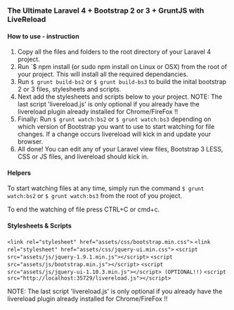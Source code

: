 ### The Ultimate Laravel 4 + Bootstrap 2 or 3 + GruntJS with LiveReload

#### How to use - instruction
1. Copy all the files and folders to the root directory of your Laravel 4 project.
2. Run `$ npm install (or sudo npm install on Linux or OSX) from the root of your project. This will install all the required dependancies.
3. Run `$ grunt build-bs2` or `$ grunt build-bs3` to build the inital bootstrap 2 or 3 files, stylesheets and scripts.
3. Next add the stylesheets and scripts below to your project. NOTE: The last script 'livereload.js' is only optional if you already have the livereload plugin already installed for Chrome/FireFox !!
4. Finally: Run `$ grunt watch:bs2` or `$ grunt watch:bs3` depending on which version of Bootstrap you want to use to start watching for file changes. If a change occurs livereload will kick in and update your browser.
5. All done! You can edit any of your Laravel view files, Bootstrap 3 LESS, CSS or JS files, and livereload should kick in.

#### Helpers

To start watching files at any time, simply run the command `$ grunt watch:bs2` or `$ grunt watch:bs3` from the root of you project.

To end the watching of file press CTRL+C or cmd+c.


#### Stylesheets & Scripts
`<link rel="stylesheet" href="assets/css/bootstrap.min.css">`
`<link rel="stylesheet" href="assets/css/jquery-ui.min.css">`
`<script src="assets/js/jquery-1.9.1.min.js"></script>`
`<script src="assets/js/bootstrap.min.js"></script>`
`<script src="assets/js/jquery-ui-1.10.3.min.js"></script> (OPTIONAL!!)`
`<script src="http://localhost:35729/livereload.js"></script> `

NOTE: The last script 'livereload.js' is only optional if you already have the livereload plugin already installed for Chrome/FireFox !!